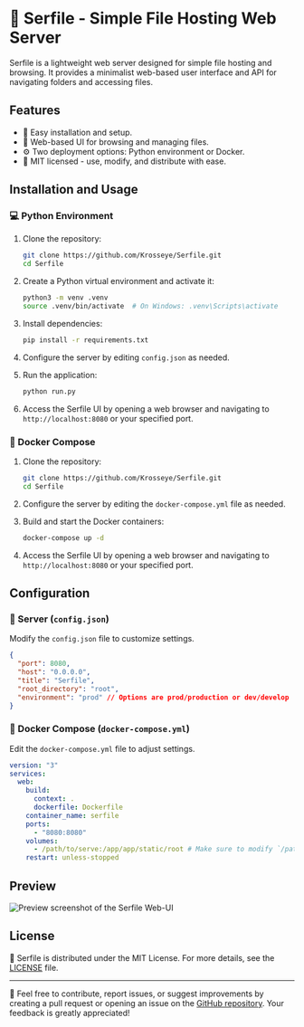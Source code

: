 # :ocean: Serfile - Simple File Hosting Web Server

Serfile is a lightweight web server designed for simple file hosting and browsing. It provides a minimalist web-based user interface and API for navigating folders and accessing files.

## Features

- :rocket: Easy installation and setup.
- :file_folder: Web-based UI for browsing and managing files.
- :gear: Two deployment options: Python environment or Docker.
- :scroll: MIT licensed - use, modify, and distribute with ease.

## Installation and Usage

### :computer: Python Environment

1. Clone the repository:

   ```bash
   git clone https://github.com/Krosseye/Serfile.git
   cd Serfile
   ```

2. Create a Python virtual environment and activate it:

   ```bash
   python3 -m venv .venv
   source .venv/bin/activate  # On Windows: .venv\Scripts\activate
   ```

3. Install dependencies:

   ```bash
   pip install -r requirements.txt
   ```

4. Configure the server by editing `config.json` as needed.
5. Run the application:

   ```bash
   python run.py
   ```

6. Access the Serfile UI by opening a web browser and navigating to `http://localhost:8080` or your specified port.

### :whale: Docker Compose

1. Clone the repository:

   ```bash
   git clone https://github.com/Krosseye/Serfile.git
   cd Serfile
   ```

2. Configure the server by editing the `docker-compose.yml` file as needed.
3. Build and start the Docker containers:

   ```bash
   docker-compose up -d
   ```

4. Access the Serfile UI by opening a web browser and navigating to `http://localhost:8080` or your specified port.

## Configuration

### :wrench: Server (`config.json`)

Modify the `config.json` file to customize settings.

```json
{
  "port": 8080,
  "host": "0.0.0.0",
  "title": "Serfile",
  "root_directory": "root",
  "environment": "prod" // Options are prod/production or dev/develop
}
```

### :whale2: Docker Compose (`docker-compose.yml`)

Edit the `docker-compose.yml` file to adjust settings.

```yaml
version: "3"
services:
  web:
    build:
      context: .
      dockerfile: Dockerfile
    container_name: serfile
    ports:
      - "8080:8080"
    volumes:
      - /path/to/serve:/app/app/static/root # Make sure to modify `/path/to/serve`
    restart: unless-stopped
```

## Preview

![Preview screenshot of the Serfile Web-UI](https://i.ibb.co/yWhR0mG/Serfile-Screenshot-01.png)

## License

:page_with_curl: Serfile is distributed under the MIT License. For more details, see the [LICENSE](LICENSE) file.

---

:speech_balloon: Feel free to contribute, report issues, or suggest improvements by creating a pull request or opening an issue on the [GitHub repository](https://github.com/Krosseye/Serfile). Your feedback is greatly appreciated!
